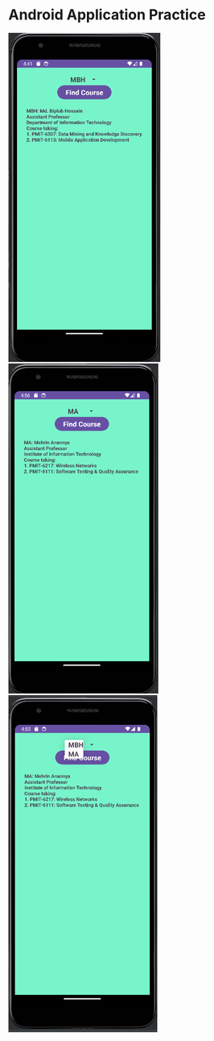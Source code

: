 Android Application Practice
===
![img.png](img.png)
![img_1.png](img_3.png)
![img_2.png](img_2.png)
